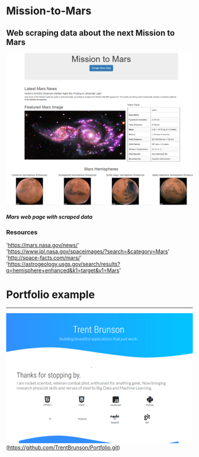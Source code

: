 # Mission-to-Mars
Web scraping data about the next Mission to Mars  
---
![](images/Mars_Page_challenge.png)
##### Mars web page with scraped data

### Resources  
'https://mars.nasa.gov/news/'  
'https://www.jpl.nasa.gov/spaceimages/?search=&category=Mars'  
'http://space-facts.com/mars/'  
'https://astrogeology.usgs.gov/search/results?q=hemisphere+enhanced&k1=target&v1=Mars'  

# Portfolio example  
---
![](/images/portfolio.png)
(https://github.com/TrentBrunson/Portfolio.git)
